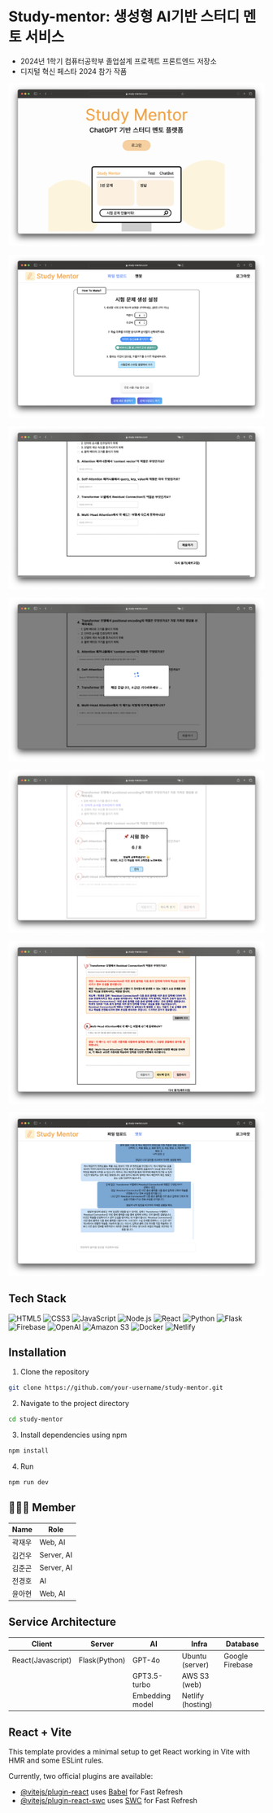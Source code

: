 # Study-mentor: 생성형 AI기반 스터디 멘토 서비스

-   2024년 1학기 컴퓨터공학부 졸업설계 프로젝트 프론트엔드 저장소
-   디지털 혁신 페스타 2024 참가 작품

![alt text](src/assets/로그인화면.png)

![alt text](<src/assets/시험 문제 스타일 설정 화면.png>)

![alt text](<src/assets/시험 문제 화면2.png>)

![alt text](<src/assets/채점 중 화면 .png>)

![alt text](<src/assets/채점 완료 화면.png>)

![alt text](<src/assets/피드백 화면.png>)

![alt text](<src/assets/챗봇 화면.png>)

## Tech Stack

![HTML5](https://img.shields.io/badge/HTML5-E34F26?style=for-the-badge&logo=html5&logoColor=white)
![CSS3](https://img.shields.io/badge/CSS3-1572B6?style=for-the-badge&logo=css3&logoColor=white)
![JavaScript](https://img.shields.io/badge/JavaScript-F7DF1E?style=for-the-badge&logo=javascript&logoColor=black)
![Node.js](https://img.shields.io/badge/Node.js-339933?style=for-the-badge&logo=node.js&logoColor=white)
![React](https://img.shields.io/badge/React-61DAFB?style=for-the-badge&logo=react&logoColor=black)
![Python](https://img.shields.io/badge/Python-3776AB?style=for-the-badge&logo=python&logoColor=white)
![Flask](https://img.shields.io/badge/Flask-000000?style=for-the-badge&logo=flask&logoColor=white)
![Firebase](https://img.shields.io/badge/Firebase-FFCA28?style=for-the-badge&logo=firebase&logoColor=black)
![OpenAI](https://img.shields.io/badge/OpenAI-412991?style=for-the-badge&logo=openai&logoColor=white)
![Amazon S3](https://img.shields.io/badge/Amazon%20S3-569A31?style=for-the-badge&logo=amazon-s3&logoColor=white)
![Docker](https://img.shields.io/badge/Docker-2496ED?style=for-the-badge&logo=docker&logoColor=white)
![Netlify](https://img.shields.io/badge/Netlify-00C7B7?style=for-the-badge&logo=netlify&logoColor=white)

## Installation

1. Clone the repository

```bash
git clone https://github.com/your-username/study-mentor.git
```

2. Navigate to the project directory

```bash
cd study-mentor
```

3. Install dependencies using npm

```bash
npm install
```

4. Run

```bash
npm run dev
```

## 👨🏻‍💻 Member

| Name   | Role       |
| ------ | ---------- |
| 곽재우 | Web, AI    |
| 김건우 | Server, AI |
| 김준곤 | Server, AI |
| 전경호 | AI         |
| 윤아현 | Web, AI    |

## Service Architecture

| Client            | Server        | AI              | Infra             | Database        |
| ----------------- | ------------- | --------------- | ----------------- | --------------- |
| React(Javascript) | Flask(Python) | GPT-4o          | Ubuntu (server)   | Google Firebase |
|                   |               | GPT3.5-turbo    | AWS S3 (web)      |                 |
|                   |               | Embedding model | Netlify (hosting) |                 |

## React + Vite

This template provides a minimal setup to get React working in Vite with HMR and some ESLint rules.

Currently, two official plugins are available:

-   [@vitejs/plugin-react](https://github.com/vitejs/vite-plugin-react/blob/main/packages/plugin-react/README.md) uses [Babel](https://babeljs.io/) for Fast Refresh
-   [@vitejs/plugin-react-swc](https://github.com/vitejs/vite-plugin-react-swc) uses [SWC](https://swc.rs/) for Fast Refresh
